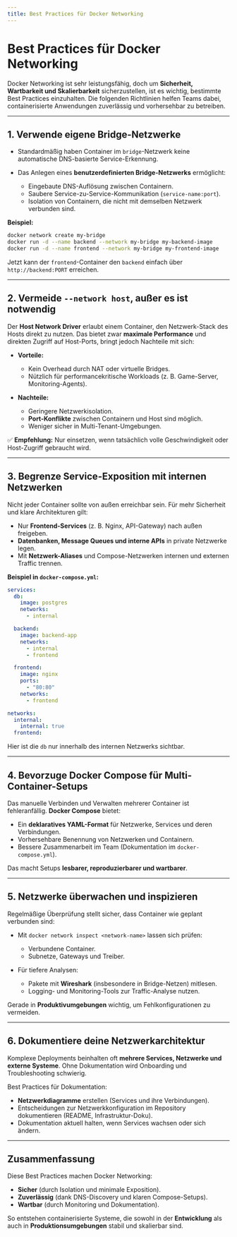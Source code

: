 ```yaml
---
title: Best Practices für Docker Networking
---
```

# Best Practices für Docker Networking

Docker Networking ist sehr leistungsfähig, doch um **Sicherheit, Wartbarkeit und Skalierbarkeit** sicherzustellen, ist es wichtig, bestimmte Best Practices einzuhalten. Die folgenden Richtlinien helfen Teams dabei, containerisierte Anwendungen zuverlässig und vorhersehbar zu betreiben.

---

## 1. Verwende eigene Bridge-Netzwerke

* Standardmäßig haben Container im `bridge`-Netzwerk keine automatische DNS-basierte Service-Erkennung.
* Das Anlegen eines **benutzerdefinierten Bridge-Netzwerks** ermöglicht:

  * Eingebaute DNS-Auflösung zwischen Containern.
  * Saubere Service-zu-Service-Kommunikation (`service-name:port`).
  * Isolation von Containern, die nicht mit demselben Netzwerk verbunden sind.

**Beispiel:**

```bash
docker network create my-bridge
docker run -d --name backend --network my-bridge my-backend-image
docker run -d --name frontend --network my-bridge my-frontend-image
```

Jetzt kann der `frontend`-Container den `backend` einfach über `http://backend:PORT` erreichen.

---

## 2. Vermeide `--network host`, außer es ist notwendig

Der **Host Network Driver** erlaubt einem Container, den Netzwerk-Stack des Hosts direkt zu nutzen. Das bietet zwar **maximale Performance** und direkten Zugriff auf Host-Ports, bringt jedoch Nachteile mit sich:

* **Vorteile:**

  * Kein Overhead durch NAT oder virtuelle Bridges.
  * Nützlich für performancekritische Workloads (z. B. Game-Server, Monitoring-Agents).

* **Nachteile:**

  * Geringere Netzwerkisolation.
  * **Port-Konflikte** zwischen Containern und Host sind möglich.
  * Weniger sicher in Multi-Tenant-Umgebungen.

✅ **Empfehlung:** Nur einsetzen, wenn tatsächlich volle Geschwindigkeit oder Host-Zugriff gebraucht wird.

---

## 3. Begrenze Service-Exposition mit internen Netzwerken

Nicht jeder Container sollte von außen erreichbar sein.
Für mehr Sicherheit und klare Architekturen gilt:

* Nur **Frontend-Services** (z. B. Nginx, API-Gateway) nach außen freigeben.
* **Datenbanken, Message Queues und interne APIs** in private Netzwerke legen.
* Mit **Netzwerk-Aliases** und Compose-Netzwerken internen und externen Traffic trennen.

**Beispiel in `docker-compose.yml`:**

```yaml
services:
  db:
    image: postgres
    networks:
      - internal

  backend:
    image: backend-app
    networks:
      - internal
      - frontend

  frontend:
    image: nginx
    ports:
      - "80:80"
    networks:
      - frontend

networks:
  internal:
    internal: true
  frontend:
```

Hier ist die `db` nur innerhalb des internen Netzwerks sichtbar.

---

## 4. Bevorzuge Docker Compose für Multi-Container-Setups

Das manuelle Verbinden und Verwalten mehrerer Container ist fehleranfällig. **Docker Compose** bietet:

* Ein **deklaratives YAML-Format** für Netzwerke, Services und deren Verbindungen.
* Vorhersehbare Benennung von Netzwerken und Containern.
* Bessere Zusammenarbeit im Team (Dokumentation im `docker-compose.yml`).

Das macht Setups **lesbarer, reproduzierbarer und wartbarer**.

---

## 5. Netzwerke überwachen und inspizieren

Regelmäßige Überprüfung stellt sicher, dass Container wie geplant verbunden sind:

* Mit `docker network inspect <network-name>` lassen sich prüfen:

  * Verbundene Container.
  * Subnetze, Gateways und Treiber.
* Für tiefere Analysen:

  * Pakete mit **Wireshark** (insbesondere in Bridge-Netzen) mitlesen.
  * Logging- und Monitoring-Tools zur Traffic-Analyse nutzen.

Gerade in **Produktivumgebungen** wichtig, um Fehlkonfigurationen zu vermeiden.

---

## 6. Dokumentiere deine Netzwerkarchitektur

Komplexe Deployments beinhalten oft **mehrere Services, Netzwerke und externe Systeme**. Ohne Dokumentation wird Onboarding und Troubleshooting schwierig.

Best Practices für Dokumentation:

* **Netzwerkdiagramme** erstellen (Services und ihre Verbindungen).
* Entscheidungen zur Netzwerkkonfiguration im Repository dokumentieren (README, Infrastruktur-Doku).
* Dokumentation aktuell halten, wenn Services wachsen oder sich ändern.

---

## Zusammenfassung

Diese Best Practices machen Docker Networking:

* **Sicher** (durch Isolation und minimale Exposition).
* **Zuverlässig** (dank DNS-Discovery und klaren Compose-Setups).
* **Wartbar** (durch Monitoring und Dokumentation).

So entstehen containerisierte Systeme, die sowohl in der **Entwicklung** als auch in **Produktionsumgebungen** stabil und skalierbar sind.
